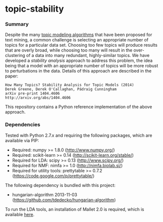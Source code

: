 topic-stability
===============

### Summary
Despite the many [topic modeling algorithms](http://en.wikipedia.org/wiki/Topic_model) that have been proposed for text mining, a common challenge is selecting an appropriate number of topics for a particular data set. Choosing too few topics will produce results that are overly broad, while choosing too many will result in the over-clustering of a data into many redundant, highly-similar topics. We have developed a *stability analysis* approach to address this problem, the idea being that a model with an appropriate number of topics will be more robust to perturbations in the data. Details of this approach are described in the paper:

	How Many Topics? Stability Analysis for Topic Models (2014)
	Derek Greene, Derek O'Callaghan, Pádraig Cunningham
	arXiv pre-print 1404.4606
	http://arxiv.org/abs/1404.4606
	
This repository contains a Python reference implementation of the above approach.

### Dependencies
Tested with Python 2.7.x and requiring the following packages, which are available via PIP:
 - Required: numpy >= 1.8.0 (http://www.numpy.org/)
 - Required: scikit-learn >= 0.14 (http://scikit-learn.org/stable/)
 - Required for LDA: scipy >= 0.13 (http://www.scipy.org/)
 - Required for NMF: nimfa >= 1.0 (http://nimfa.biolab.si/)
 - Required for utility tools: prettytable >= 0.7.2 (https://code.google.com/p/prettytable/)

The following dependency is bundled with this project:
- hungarian-algorithm 2013-11-03 (https://github.com/tdedecko/hungarian-algorithm)
 
To run the LDA tools, an installation of Mallet 2.0 is required, which is available [here](http://mallet.cs.umass.edu/).
